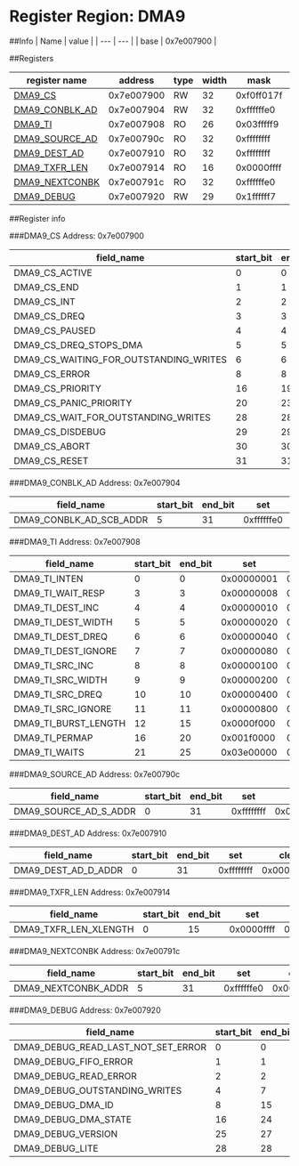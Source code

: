 # Register Region: DMA9


##Info
| Name | value |
| --- | --- |
| base | 0x7e007900 |

##Registers

| register name | address | type | width | mask | reset |
| --- | --- | --- | --- | --- | --- |
| [DMA9_CS](#dma9_cs) | 0x7e007900 | RW | 32 | 0xf0ff017f | 0000000000 |
| [DMA9_CONBLK_AD](#dma9_conblk_ad) | 0x7e007904 | RW | 32 | 0xffffffe0 | 0000000000 |
| [DMA9_TI](#dma9_ti) | 0x7e007908 | RO | 26 | 0x03fffff9 |  |
| [DMA9_SOURCE_AD](#dma9_source_ad) | 0x7e00790c | RO | 32 | 0xffffffff |  |
| [DMA9_DEST_AD](#dma9_dest_ad) | 0x7e007910 | RO | 32 | 0xffffffff |  |
| [DMA9_TXFR_LEN](#dma9_txfr_len) | 0x7e007914 | RO | 16 | 0x0000ffff |  |
| [DMA9_NEXTCONBK](#dma9_nextconbk) | 0x7e00791c | RO | 32 | 0xffffffe0 |  |
| [DMA9_DEBUG](#dma9_debug) | 0x7e007920 | RW | 29 | 0x1ffffff7 | 0000000000 |

##Register info


###DMA9_CS
 Address: 0x7e007900

| field_name | start_bit | end_bit | set | clear | reset |
| --- | --- | --- | --- | --- | --- |
| DMA9_CS_ACTIVE | 0 | 0 | 0x00000001 | 0xfffffffe | 0x0 |
| DMA9_CS_END | 1 | 1 | 0x00000002 | 0xfffffffd | 0x0 |
| DMA9_CS_INT | 2 | 2 | 0x00000004 | 0xfffffffb | 0x0 |
| DMA9_CS_DREQ | 3 | 3 | 0x00000008 | 0xfffffff7 | 0x0 |
| DMA9_CS_PAUSED | 4 | 4 | 0x00000010 | 0xffffffef | 0x0 |
| DMA9_CS_DREQ_STOPS_DMA | 5 | 5 | 0x00000020 | 0xffffffdf | 0x0 |
| DMA9_CS_WAITING_FOR_OUTSTANDING_WRITES | 6 | 6 | 0x00000040 | 0xffffffbf | 0x0 |
| DMA9_CS_ERROR | 8 | 8 | 0x00000100 | 0xfffffeff | 0x0 |
| DMA9_CS_PRIORITY | 16 | 19 | 0x000f0000 | 0xfff0ffff | 0x0 |
| DMA9_CS_PANIC_PRIORITY | 20 | 23 | 0x00f00000 | 0xff0fffff | 0x0 |
| DMA9_CS_WAIT_FOR_OUTSTANDING_WRITES | 28 | 28 | 0x10000000 | 0xefffffff | 0x0 |
| DMA9_CS_DISDEBUG | 29 | 29 | 0x20000000 | 0xdfffffff | 0x0 |
| DMA9_CS_ABORT | 30 | 30 | 0x40000000 | 0xbfffffff | 0x0 |
| DMA9_CS_RESET | 31 | 31 | 0x80000000 | 0x7fffffff | 0x0 |

###DMA9_CONBLK_AD
 Address: 0x7e007904

| field_name | start_bit | end_bit | set | clear | reset |
| --- | --- | --- | --- | --- | --- |
| DMA9_CONBLK_AD_SCB_ADDR | 5 | 31 | 0xffffffe0 | 0x0000001f | 0x0 |

###DMA9_TI
 Address: 0x7e007908

| field_name | start_bit | end_bit | set | clear | reset |
| --- | --- | --- | --- | --- | --- |
| DMA9_TI_INTEN | 0 | 0 | 0x00000001 | 0xfffffffe |  |
| DMA9_TI_WAIT_RESP | 3 | 3 | 0x00000008 | 0xfffffff7 |  |
| DMA9_TI_DEST_INC | 4 | 4 | 0x00000010 | 0xffffffef |  |
| DMA9_TI_DEST_WIDTH | 5 | 5 | 0x00000020 | 0xffffffdf |  |
| DMA9_TI_DEST_DREQ | 6 | 6 | 0x00000040 | 0xffffffbf |  |
| DMA9_TI_DEST_IGNORE | 7 | 7 | 0x00000080 | 0xffffff7f |  |
| DMA9_TI_SRC_INC | 8 | 8 | 0x00000100 | 0xfffffeff |  |
| DMA9_TI_SRC_WIDTH | 9 | 9 | 0x00000200 | 0xfffffdff |  |
| DMA9_TI_SRC_DREQ | 10 | 10 | 0x00000400 | 0xfffffbff |  |
| DMA9_TI_SRC_IGNORE | 11 | 11 | 0x00000800 | 0xfffff7ff |  |
| DMA9_TI_BURST_LENGTH | 12 | 15 | 0x0000f000 | 0xffff0fff |  |
| DMA9_TI_PERMAP | 16 | 20 | 0x001f0000 | 0xffe0ffff |  |
| DMA9_TI_WAITS | 21 | 25 | 0x03e00000 | 0xfc1fffff |  |

###DMA9_SOURCE_AD
 Address: 0x7e00790c

| field_name | start_bit | end_bit | set | clear | reset |
| --- | --- | --- | --- | --- | --- |
| DMA9_SOURCE_AD_S_ADDR | 0 | 31 | 0xffffffff | 0x00000000 |  |

###DMA9_DEST_AD
 Address: 0x7e007910

| field_name | start_bit | end_bit | set | clear | reset |
| --- | --- | --- | --- | --- | --- |
| DMA9_DEST_AD_D_ADDR | 0 | 31 | 0xffffffff | 0x00000000 |  |

###DMA9_TXFR_LEN
 Address: 0x7e007914

| field_name | start_bit | end_bit | set | clear | reset |
| --- | --- | --- | --- | --- | --- |
| DMA9_TXFR_LEN_XLENGTH | 0 | 15 | 0x0000ffff | 0xffff0000 |  |

###DMA9_NEXTCONBK
 Address: 0x7e00791c

| field_name | start_bit | end_bit | set | clear | reset |
| --- | --- | --- | --- | --- | --- |
| DMA9_NEXTCONBK_ADDR | 5 | 31 | 0xffffffe0 | 0x0000001f |  |

###DMA9_DEBUG
 Address: 0x7e007920

| field_name | start_bit | end_bit | set | clear | reset |
| --- | --- | --- | --- | --- | --- |
| DMA9_DEBUG_READ_LAST_NOT_SET_ERROR | 0 | 0 | 0x00000001 | 0xfffffffe | 0x0 |
| DMA9_DEBUG_FIFO_ERROR | 1 | 1 | 0x00000002 | 0xfffffffd | 0x0 |
| DMA9_DEBUG_READ_ERROR | 2 | 2 | 0x00000004 | 0xfffffffb | 0x0 |
| DMA9_DEBUG_OUTSTANDING_WRITES | 4 | 7 | 0x000000f0 | 0xffffff0f | 0x0 |
| DMA9_DEBUG_DMA_ID | 8 | 15 | 0x0000ff00 | 0xffff00ff | 0x0 |
| DMA9_DEBUG_DMA_STATE | 16 | 24 | 0x01ff0000 | 0xfe00ffff | 0x0 |
| DMA9_DEBUG_VERSION | 25 | 27 | 0x0e000000 | 0xf1ffffff | 0x0 |
| DMA9_DEBUG_LITE | 28 | 28 | 0x10000000 | 0xefffffff | 0x0 |
